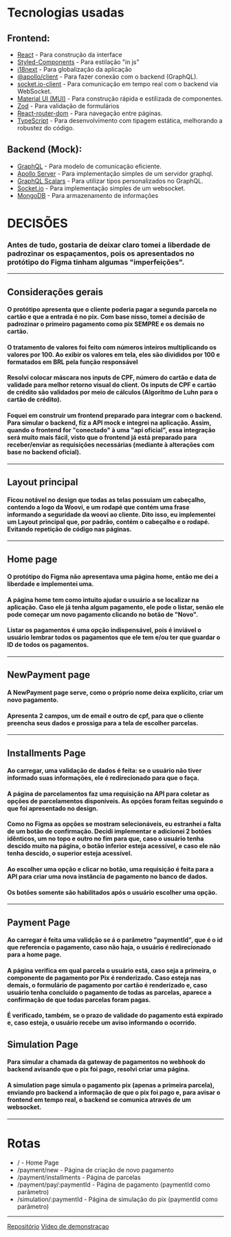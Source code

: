 # Tecnologias usadas

## Frontend:
- [React](https://legacy.reactjs.org/) - Para construção da interface
- [Styled-Components](https://styled-components.com/) - Para estilação "in js"
- [i18next](https://www.i18next.com/) - Para globalização da aplicação
- [@apollo/client](https://www.apollographql.com/docs/react/api/core/ApolloClient/) - Para fazer conexão com o backend (GraphQL).
- [socket.io-client](https://www.npmjs.com/package/socket.io-client) - Para comunicação em tempo real com o backend via WebSocket.
- [Material UI (MUI)](https://mui.com/components/) - Para construção rápida e estilizada de componentes.
- [Zod](https://zod.dev/) - Para validação de formulários
- [React-router-dom](https://v5.reactrouter.com/web/guides/quick-start) - Para navegação entre páginas.
- [TypeScript](https://www.typescriptlang.org/) - Para desenvolvimento com tipagem estática, melhorando a robustez do código.

## Backend (Mock):
- [GraphQL](https://graphql.org/) - Para modelo de comunicação eficiente.
- [Apollo Server](https://www.apollographql.com/docs/apollo-server) - Para implementação simples de um servidor graphql.
- [GraphQL Scalars](https://www.npmjs.com/package/graphql-scalars) - Para utilizar tipos personalizados no GraphQL.
- [Socket.io](https://socket.io/) - Para implementação simples de um websocket.
- [MongoDB](https://www.mongodb.com) - Para armazenamento de informações


# DECISÕES

### Antes de tudo, gostaria de deixar claro tomei a liberdade de padrozinar os espaçamentos, pois os apresentados no protótipo do Figma tinham algumas "imperfeições".

---

## Considerações gerais

#### O protótipo apresenta que o cliente poderia pagar a segunda parcela no cartão e que a entrada é no pix. Com base nisso, tomei a decisão de padrozinar o primeiro pagamento como pix SEMPRE e os demais no cartão. 

#### O tratamento de valores foi feito com números inteiros multiplicando os valores por 100. Ao exibir os valores em tela, eles são divididos por 100 e formatados em BRL pela função responsável

#### Resolvi colocar máscara nos inputs de CPF, número do cartão e data de validade para melhor retorno visual do client. Os inputs de CPF e cartão de crédito são validados por meio de cálculos (Algorítmo de Luhn para o cartão de crédito).

#### Foquei em construir um frontend preparado para integrar com o backend. Para simular o backend, fiz a API mock e integrei na aplicação. Assim, quando o frontend for "conectado" à uma "api oficial", essa integração será muito mais fácil, visto que o frontend já está preparado para receber/enviar as requisições necessárias (mediante à alterações com base no backend oficial).
---

## Layout principal

#### Ficou notável no design que todas as telas possuiam um cabeçalho, contendo a logo da Woovi, e um rodapé que contém uma frase informando a seguridade da woovi ao cliente. Dito isso, eu implementei um Layout principal que, por padrão, contém o cabeçalho e o rodapé. Evitando repetição de código nas páginas.
---

## Home page

#### O protótipo do Figma não apresentava uma página home, então me dei a liberdade e implementei uma.

#### A página home tem como intuito ajudar o usuário a se localizar na aplicação. Caso ele já tenha algum pagamento, ele pode o listar, senão ele pode começar um novo pagamento clicando no botão de "Novo".

#### Listar os pagamentos é uma opção indispensável, pois é inviável o usuário lembrar todos os pagamentos que ele tem e/ou ter que guardar o ID de todos os pagamentos.

---


## NewPayment page

#### A NewPayment page serve, como o próprio nome deixa explícito, criar um novo pagamento.
#### Apresenta 2 campos, um de email e outro de cpf, para que o cliente preencha seus dados e prossiga para a tela de escolher parcelas.

---

## Installments Page

#### Ao carregar, uma validação de dados é feita: se o usuário não tiver informado suas informações, ele é redirecionado para que o faça.

#### A página de parcelamentos faz uma requisição na API para coletar as opções de parcelamentos disponíveis. As opções foram feitas seguindo o que foi apresentado no design.

#### Como no Figma as opções se mostram selecionáveis, eu estranhei a falta de um botão de confirmação. Decidi implementar e adicionei 2 botões idênticos, um no topo e outro no fim para que, caso o usuário tenha descido muito na página, o botão inferior esteja acessível, e caso ele não tenha descido, o superior esteja acessível.

#### Ao escolher uma opção e clicar no botão, uma requisição é feita para a API para criar uma nova instância de pagamento no banco de dados.

#### Os botões somente são habilitados após o usuário escolher uma opção.

---


## Payment Page

#### Ao carregar é feita uma validção se á o parâmetro "paymentId", que é o id que referencia o pagamento, caso não haja, o usuário é redirecionado para a home page.

#### A página verifica em qual parcela o usuário está, caso seja a primeira, o componente de pagamento por Pix é renderizado. Caso esteja nas demais, o formulário de pagamento por cartão é renderizado e, caso usuário tenha concluído o pagamento de todas as parcelas, aparece a confirmação de que todas parcelas foram pagas.

#### É verificado, também, se o prazo de validade do pagamento está expirado e, caso esteja, o usuário recebe um aviso informando o ocorrido.

## Simulation Page

#### Para simular a chamada da gateway de pagamentos no webhook do backend avisando que o pix foi pago, resolvi criar uma página.

#### A simulation page simula o pagamento pix (apenas a primeira parcela), enviando pro backend a informação de que o pix foi pago e, para avisar o frontend em tempo real, o backend se comunica através de um websocket.

---

# Rotas

- / - Home Page
- /payment/new - Página de criação de novo pagamento
- /payment/installments - Página de parcelas
- /payment/pay/:paymentId - Página de pagamento (paymentId como parâmetro)
- /simulation/:paymentId - Página de simulação do pix (paymentId como parâmetro)

---

[Repositório](https://github.com/Guilherme-Matosoli/woovi-challenge)
[Vídeo de demonstraçao](https://x.com/guimatosoli/status/1812564307101495541)
